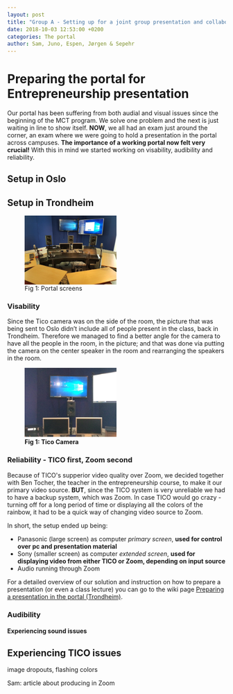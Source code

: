 ```yaml
---
layout: post
title: "Group A - Setting up for a joint group presentation and collaborating producing via Zoom?"
date: 2018-10-03 12:53:00 +0200
categories: The portal
author: Sam, Juno, Espen, Jørgen & Sepehr
---
```


# Preparing the portal for Entrepreneurship presentation

Our portal has been suffering from both audial and visual issues since the beginning of the MCT program. 
We solve one problem and the next is just waiting in line to show itself. **NOW**, we all had an exam
just around the corner, an exam where we were going to hold a presentation in the portal across
campuses. **The importance of a working portal now felt very crucial!** With this in mind we started
working on visability, audibility and reliability.

## Setup in Oslo

## Setup in Trondheim

<figure>
<img src="https://github.com/MCT-master/mct-master.github.io/blob/master/assets/img/jnv_portal.jpg?raw=true alt="Trondheim portal" width="50%" align="middle"/>
<figcaption>Fig 1: Portal screens</figcaption>
</figure>

### Visability
Since the Tico camera was on the side of the room, the picture that was being sent to Oslo didn’t include all of people present in the class, back in Trondheim. Therefore we managed to find a better angle for the camera to have all the people in the room, in the picture; and that was done via putting the camera on the center speaker in the room and rearranging the speakers in the room.

<figure>
<img src="https://github.com/MCT-master/mct-master.github.io/blob/master/assets/img/IMG_3774.JPG?raw=trueG" alt="TICO Camera" width="50%">
<figcaption><strong>Fig 1: Tico Camera</strong></figcaption>
</figure>

### Reliability - TICO first, Zoom second
Because of TICO's supperior video quality over Zoom, we decided together with Ben Tocher, the teacher in
the entrepreneurship course, to make it our primary video source. **BUT**, since the TICO system is very
unreliable we had to have a backup system, which was Zoom. In case TICO would go crazy - turning off
for a long period of time or displaying all the colors of the rainbow, it had to be a quick way of 
changing video source to Zoom.

In short, the setup ended up being:

* Panasonic (large screen) as computer _primary screen_, **used for control over pc and presentation material**
* Sony (smaller screen) as computer _extended screen_, **used for displaying video from either TICO or Zoom, depending on input source**
* Audio running through Zoom

For a detailed overview of our solution and instruction on how to prepare a presentation (or even a class lecture) you can go to the wiki page <a href="https://github.com/MCT-master/Portal/wiki/Preparing-a-presentation-in-the-portal-(Trondheim)" target="_blank">Preparing a presentation in the portal (Trondheim)</a>.

### Audibility

#### Experiencing sound issues



## Experiencing TICO issues
image dropouts, flashing colors

Sam: article about producing in Zoom

